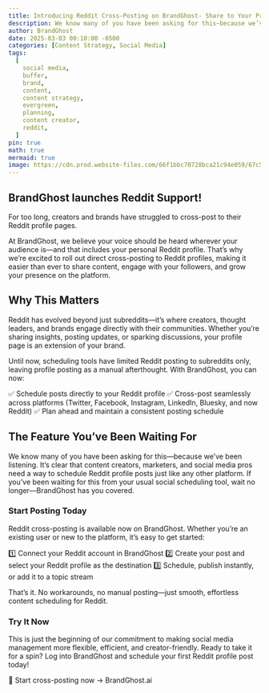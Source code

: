 ```yaml
---
title: Introducing Reddit Cross-Posting on BrandGhost- Share to Your Profile with Ease
description: We know many of you have been asking for this—because we’ve been listening. It’s clear that content creators, marketers, and social media pros need a way to schedule Reddit profile posts just like any other platform. If you’ve been waiting for this from your usual social scheduling tool, wait no longer—BrandGhost has you covered.
author: BrandGhost
date: 2025-03-03 00:10:00 -0500
categories: [Content Strategy, Social Media]
tags:
  [
    social media,
    buffer,
    brand,
    content,
    content strategy,
    evergreen,
    planning,
    content creator,
    reddit,
  ]
pin: true
math: true
mermaid: true
image: https://cdn.prod.website-files.com/66f1bbc70728bca21c94e059/67c5c84a69dd9481afd3d4ec_redddit.png
---
```


## BrandGhost launches Reddit Support!

For too long, creators and brands have struggled to cross-post to their Reddit profile pages.

At BrandGhost, we believe your voice should be heard wherever your audience is—and that includes your personal Reddit profile. That’s why we’re excited to roll out direct cross-posting to Reddit profiles, making it easier than ever to share content, engage with your followers, and grow your presence on the platform.

## Why This Matters

Reddit has evolved beyond just subreddits—it’s where creators, thought leaders, and brands engage directly with their communities. Whether you’re sharing insights, posting updates, or sparking discussions, your profile page is an extension of your brand.

Until now, scheduling tools have limited Reddit posting to subreddits only, leaving profile posting as a manual afterthought. With BrandGhost, you can now:

✅ Schedule posts directly to your Reddit profile
✅ Cross-post seamlessly across platforms (Twitter, Facebook, Instagram, LinkedIn, Bluesky, and now Reddit)
✅ Plan ahead and maintain a consistent posting schedule

## The Feature You’ve Been Waiting For

We know many of you have been asking for this—because we’ve been listening. It’s clear that content creators, marketers, and social media pros need a way to schedule Reddit profile posts just like any other platform. If you’ve been waiting for this from your usual social scheduling tool, wait no longer—BrandGhost has you covered.

### Start Posting Today

Reddit cross-posting is available now on BrandGhost. Whether you’re an existing user or new to the platform, it’s easy to get started:

1️⃣ Connect your Reddit account in BrandGhost
2️⃣ Create your post and select your Reddit profile as the destination
3️⃣ Schedule, publish instantly, or add it to a topic stream

That’s it. No workarounds, no manual posting—just smooth, effortless content scheduling for Reddit.

### Try It Now

This is just the beginning of our commitment to making social media management more flexible, efficient, and creator-friendly. Ready to take it for a spin? Log into BrandGhost and schedule your first Reddit profile post today!

🚀 Start cross-posting now → BrandGhost.ai
